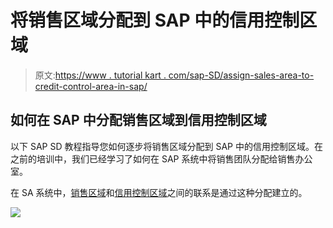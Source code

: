 # 将销售区域分配到 SAP 中的信用控制区域

> 原文:[https://www . tutorial kart . com/sap-SD/assign-sales-area-to-credit-control-area-in-sap/](https://www.tutorialkart.com/sap-sd/assign-sales-area-to-credit-control-area-in-sap/)

## 如何在 SAP 中分配销售区域到信用控制区域

以下 SAP SD 教程指导您如何逐步将销售区域分配到 SAP 中的信用控制区域。在之前的培训中，我们已经学习了如何在 SAP 系统中将销售团队分配给销售办公室。

在 SA 系统中，[销售区域](https://www.tutorialkart.com/sap-sd/define-sales-area-in-sap/)和[信用控制区域](https://www.tutorialkart.com/sap-fico/define-credit-control-area-in-sap/)之间的联系是通过这种分配建立的。

[![](../Images/925da31b32d6bc3827932f6c8afb11bb.png)](https://www.tutorialkart.com/)
